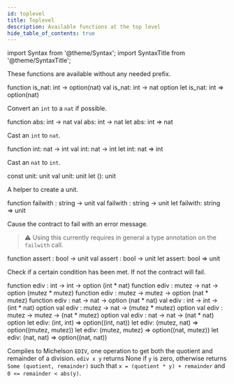 ```yaml
---
id: toplevel
title: Toplevel
description: Available functions at the top level
hide_table_of_contents: true
---
```


import Syntax from '@theme/Syntax';
import SyntaxTitle from '@theme/SyntaxTitle';

These functions are available without any needed prefix.

<SyntaxTitle syntax="pascaligo">
function is_nat: int -> option(nat)
</SyntaxTitle>
<SyntaxTitle syntax="cameligo">
val is_nat: int -> nat option
</SyntaxTitle>
<SyntaxTitle syntax="reasonligo">
let is_nat: int => option(nat)
</SyntaxTitle>

Convert an `int` to a `nat` if possible.

<SyntaxTitle syntax="pascaligo">
function abs: int -> nat
</SyntaxTitle>
<SyntaxTitle syntax="cameligo">
val abs: int -> nat
</SyntaxTitle>
<SyntaxTitle syntax="reasonligo">
let abs: int => nat
</SyntaxTitle>

Cast an `int` to `nat`.

<SyntaxTitle syntax="pascaligo">
function int: nat -> int
</SyntaxTitle>
<SyntaxTitle syntax="cameligo">
val int: nat -> int
</SyntaxTitle>
<SyntaxTitle syntax="reasonligo">
let int: nat => int
</SyntaxTitle>

Cast an `nat` to `int`.

<SyntaxTitle syntax="pascaligo">
const unit: unit
</SyntaxTitle>
<SyntaxTitle syntax="cameligo">
val unit: unit
</SyntaxTitle>
<SyntaxTitle syntax="reasonligo">
let (): unit
</SyntaxTitle>

A helper to create a unit.

<SyntaxTitle syntax="pascaligo">
function failwith : string -> unit
</SyntaxTitle>
<SyntaxTitle syntax="cameligo">
val failwith : string -> unit
</SyntaxTitle>
<SyntaxTitle syntax="reasonligo">
let failwith: string => unit
</SyntaxTitle>

Cause the contract to fail with an error message.

> ⚠ Using this currently requires in general a type annotation on the
> `failwith` call.

<SyntaxTitle syntax="pascaligo">
function assert : bool -> unit
</SyntaxTitle>
<SyntaxTitle syntax="cameligo">
val assert : bool -> unit
</SyntaxTitle>
<SyntaxTitle syntax="reasonligo">
let assert: bool => unit
</SyntaxTitle>

Check if a certain condition has been met. If not the contract will fail.

<SyntaxTitle syntax="pascaligo">
function ediv : int -> int -> option (int * nat)
</SyntaxTitle>
<SyntaxTitle syntax="pascaligo">
function ediv : mutez -> nat -> option (mutez * mutez)
</SyntaxTitle>
<SyntaxTitle syntax="pascaligo">
function ediv : mutez -> mutez -> option (nat * mutez)
</SyntaxTitle>
<SyntaxTitle syntax="pascaligo">
function ediv : nat -> nat -> option (nat * nat)
</SyntaxTitle>

<SyntaxTitle syntax="cameligo">
val ediv : int -> int -> (int * nat) option
</SyntaxTitle>
<SyntaxTitle syntax="cameligo">
val ediv : mutez -> nat -> (mutez * mutez) option 
</SyntaxTitle>
<SyntaxTitle syntax="cameligo">
val ediv : mutez -> mutez -> (nat * mutez) option
</SyntaxTitle>
<SyntaxTitle syntax="cameligo">
val ediv : nat -> nat -> (nat * nat) option
</SyntaxTitle>

<SyntaxTitle syntax="reasonligo">
let ediv: (int, int) => option((int, nat))
</SyntaxTitle>
<SyntaxTitle syntax="reasonligo">
let ediv: (mutez, nat) => option((mutez, mutez))
</SyntaxTitle>
<SyntaxTitle syntax="reasonligo">
let ediv: (mutez, mutez) => option((nat, mutez))
</SyntaxTitle>
<SyntaxTitle syntax="reasonligo">
let ediv: (nat, nat) => option((nat, nat))
</SyntaxTitle>

Compiles to Michelson `EDIV`, one operation to get both the quotient and remainder of a division. `ediv x y` returns None if `y` is zero, otherwise returns `Some (quotient, remainder)` such that `x = (quotient * y) + remainder` and `0 <= remainder < abs(y)`.
